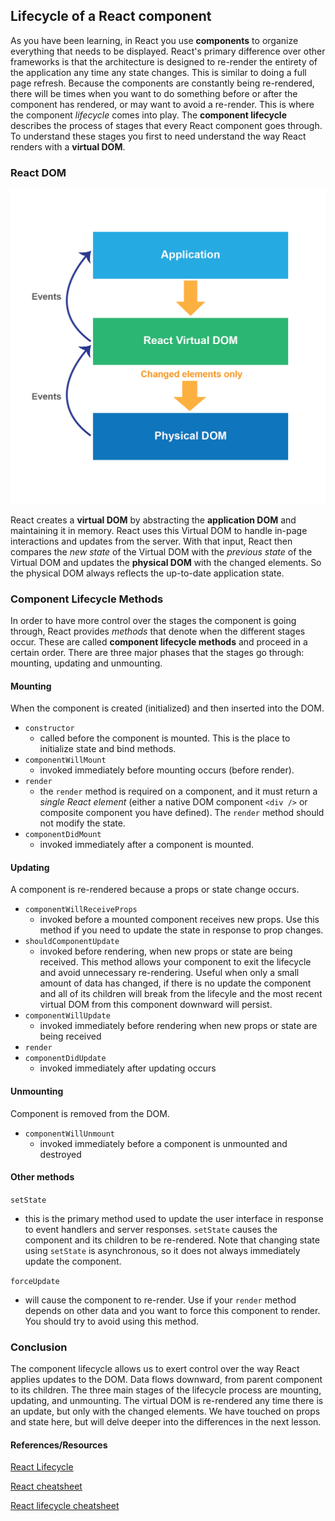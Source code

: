 ## Lifecycle of a React component

As you have been learning, in React you use **components** to organize everything that needs to be displayed. React's primary difference over other frameworks is that the architecture is designed to re-render the entirety of the application any time any state changes. This is similar to doing a full page refresh. Because the components are constantly being re-rendered, there will be times when you want to do something before or after the component has rendered, or may want to avoid a re-render. This is where the component *lifecycle* comes into play. The **component lifecycle** describes the process of stages that every React component goes through. To understand these stages you first to need understand the way React renders with a **virtual DOM**.

### React DOM

![React DOM diagram](React-DOM.png)

React creates a **virtual DOM** by abstracting the **application DOM** and maintaining it in memory. React uses this Virtual DOM to handle in-page interactions and updates from the server. With that input, React then compares the *new state* of the Virtual DOM with the *previous state* of the Virtual DOM and updates the **physical DOM** with the changed elements. So the physical DOM always reflects the up-to-date application state.

### Component Lifecycle Methods

In order to have more control over the stages the component is going through, React provides *methods* that denote when the different stages occur. These are called **component lifecycle methods** and proceed in a certain order. There are three major phases that the stages go through: mounting, updating and unmounting.

#### Mounting

When the component is created (initialized) and then inserted into the DOM.
- `constructor`
  - called before the component is mounted. This is the place to initialize state and bind methods.
- `componentWillMount`
  - invoked immediately before mounting occurs (before render).  
- `render`
  - the `render` method is required on a component, and it must return a *single React element* (either a native DOM component `<div />` or composite component you have defined). The `render` method should not modify the state.
- `componentDidMount`
  - invoked immediately after a component is mounted.

#### Updating

A component is re-rendered because a props or state change occurs.
- `componentWillReceiveProps`
  - invoked before a mounted component receives new props. Use this method if you need to update the state in response to prop changes.
- `shouldComponentUpdate`
  - invoked before rendering, when new props or state are being received. This method allows your component to exit the lifecycle and avoid unnecessary re-rendering. Useful when only a small amount of data has changed, if there is no update the component and all of its children will break from the lifecyle and the most recent virtual DOM from this component downward will persist.
- `componentWillUpdate`
  - invoked immediately before rendering when new props or state are being received
- `render`
- `componentDidUpdate`
  - invoked immediately after updating occurs

#### Unmounting

Component is removed from the DOM.
- `componentWillUnmount`
  - invoked immediately before a component is unmounted and destroyed

#### Other methods

`setState`  
- this is the primary method used to update the user interface in response to event handlers and server responses. `setState` causes the component and its children to be re-rendered. Note that changing state using `setState` is asynchronous, so it does not always immediately update the component.

`forceUpdate`
- will cause the component to re-render. Use if your `render` method depends on other data and you want to force this component to render. You should try to avoid using this method.

### Conclusion

The component lifecycle allows us to exert control over the way React applies updates to the DOM. Data flows downward, from parent component to its children. The three main stages of the lifecycle process are mounting, updating, and unmounting. The virtual DOM is re-rendered any time there is an update, but only with the changed elements. We have touched on props and state here, but will delve deeper into the differences in the next lesson.

#### References/Resources


[React Lifecycle](https://facebook.github.io/react/docs/react-component.html)

[React cheatsheet](https://reactcheatsheet.com/)

[React lifecycle cheatsheet](https://gist.github.com/monicao/243958d7498ed9fabe78)
